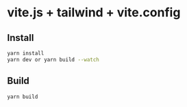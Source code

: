 # vite.js + tailwind + vite.config

## Install

```sh
yarn install
yarn dev or yarn build --watch
```

## Build

```sh
yarn build
```
